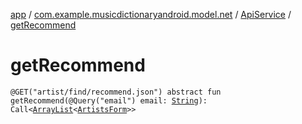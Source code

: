 [app](../../index.md) / [com.example.musicdictionaryandroid.model.net](../index.md) / [ApiService](index.md) / [getRecommend](./get-recommend.md)

# getRecommend

`@GET("artist/find/recommend.json") abstract fun getRecommend(@Query("email") email: `[`String`](https://kotlinlang.org/api/latest/jvm/stdlib/kotlin/-string/index.html)`): Call<`[`ArrayList`](https://kotlinlang.org/api/latest/jvm/stdlib/kotlin.collections/-array-list/index.html)`<`[`ArtistsForm`](../../com.example.musicdictionaryandroid.model.entity/-artists-form/index.md)`>>`